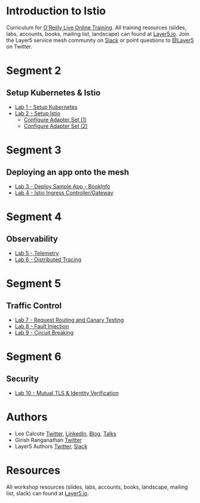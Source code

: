 # Introduction to Istio
Curriculum for [O'Reilly Live Online Training](https://www.oreilly.com/live-training/courses/introduction-to-istio/0636920282938/). All training resources (slides, labs, accounts, books, mailing list, landscape) can found at [Layer5.io](https://layer5.io). Join the Layer5 service mesh community on [Slack](http://slack.layer5.io) or point questions to [@Layer5](https://twitter.com/layer5) on Twitter.

# Segment 2
## Setup Kubernetes & Istio
- [Lab 1 - Setup Kubernetes](lab-1/README.md)
- [Lab 2 - Setup Istio](lab-2/README.md)
  - [Configure Adapter Set (1)](lab-2/README.md)
  - [Configure Adapter Set (2)](lab-2/optional.md)

# Segment 3
## Deploying an app onto the mesh
- [Lab 3 - Deploy Sample App - BookInfo](lab-3/README.md)
- [Lab 4 - Istio Ingress Controller/Gateway](lab-4/README.md)

# Segment 4
## Observability
- [Lab 5 - Telemetry](lab-5/README.md)
- [Lab 6 - Distributed Tracing](lab-6/README.md)

# Segment 5
## Traffic Control
- [Lab 7 - Request Routing and Canary Testing](lab-7/README.md)
- [Lab 8 - Fault Injection](lab-8/README.md)
- [Lab 9 - Circuit Breaking](lab-9/README.md)

# Segment 6
## Security
- [Lab 10 - Mutual TLS & Identity Verification](lab-10/README.md)

# Authors
* Lee Calcote [Twitter](https://twitter.com/lcalcote), [LinkedIn](https://linkedin.com/in/leecalcote), [Blog](https://gingergeek.com), [Talks](https://calcotestudios.com/talks)
* Girish Ranganathan [Twitter](https://twitter.com/ingenious_G)
* Layer5 Authors [Twitter](https://twitter.com/layer5), [Slack](http://slack.layer5.io)

# Resources
All workshop resources (slides, labs, accounts, books, landscape, mailing list, slack) can found at [Layer5.io](https://layer5.io/#workshops).
